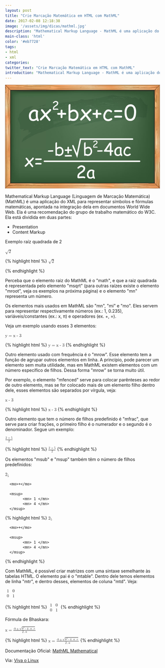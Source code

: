 ```yaml
---
layout: post
title: "Crie Marcação Matemática em HTML com MathML"
date: 2017-02-08 12:18:38
image: '/assets/img/dicas/mathml.jpg'
description: "Mathematical Markup Language - MathML é uma aplicação do XML para representar símbolos e fórmulas matemáticas, apontada na integração dela em documentos World Wide Web."
main-class: 'html'
color: '#eb7728'
tags:
- html
- xml
categories:
twitter_text: "Crie Marcação Matemática em HTML com MathML"
introduction: "Mathematical Markup Language - MathML é uma aplicação do XML para representar símbolos e fórmulas matemáticas, apontada na integração dela em documentos World Wide Web."
---
```


![MathML](/assets/img/dicas/mathml.jpg "MathML Blog Linux")

Mathematical Markup Language (Linguagem de Marcação Matemática) (MathML) é uma aplicação do XML para representar símbolos e fórmulas matemáticas, apontada na integração dela em documentos World Wide Web. Ela é uma recomendação do grupo de trabalho matemático do W3C.
Ela está dividida em duas partes:

+ Presentation
+ Content Markup

Exemplo raíz quadrada de 2

<p>
<math>
      <msqrt>
            <mn>2</mn>
      </msqrt>
</math>
</p>

{% highlight html %}
<math>
      <msqrt>
            <mn>2</mn>
      </msqrt>
</math>

{% endhighlight %}

Perceba que o elemento raiz do MathML é o "math", e que a raiz quadrada é representada pelo elemento "msqrt" (para outras raízes existe o elemento "mroot", veja os exemplos na próxima página) e o elemento "mn" representa um número.

Os elementos mais usados em MathML são "mn", "mi" e "mo". Eles servem para representar respectivamente números (ex.: 1, 0.235), variáveis/constantes (ex.: x, π) e operadores (ex. +, =).

Veja um exemplo usando esses 3 elementos:

<p>
<math>
      <mi> y </mi>
      <mo> = </mo>
      <mi> x </mi>
      <mo> - </mo>
      <mn> 3 </mn>
</math>
</p>
{% highlight html %}
<math>
      <mi> y </mi>
      <mo> = </mo>
      <mi> x </mi>
      <mo> - </mo>
      <mn> 3 </mn>
</math>
{% endhighlight %}

Outro elemento usado com frequência é o "mrow". Esse elemento tem a função de agrupar outros elementos em linha. A princípio, pode parecer um elemento sem muita utilidade, mas em MathML existem elementos com um número específico de filhos. Dessa forma "mrow" se torna muito útil.

Por exemplo, o elemento "mfenced" serve para colocar parênteses ao redor de outro elemento, mas se for colocado mais de um elemento filho dentro dele, esses elementos são separados por vírgula, veja:
<p>
<math>
      <mfenced>
            <mi> x </mi>
            <mo> - </mo>
            <mn> 3 </mn>
      </mfenced>
</math>
</p>
{% highlight html %}
<math>
      <mfenced>
            <mi> x </mi>
            <mo> - </mo>
            <mn> 3 </mn>
      </mfenced>
</math>
{% endhighlight %}

Outro elemento que tem o número de filhos predefinido é "mfrac", que serve para criar frações, o primeiro filho é o numerador e o segundo é o denominador. Segue um exemplo:
<p>
<math>
      <mfrac>
            <mrow>
                  <mn> 2 </mn>
                  <mo> + </mo>
                  <mn> 5 </mn>
            </mrow>
            <mn>2</mn>
      </mfrac>
</math>
</p>
{% highlight html %}
<math>
      <mfrac>
            <mrow>
                  <mn> 2 </mn>
                  <mo> + </mo>
                  <mn> 5 </mn>
            </mrow>
            <mn>2</mn>
      </mfrac>
</math>
{% endhighlight %}

Os elementos "msub" e "msup" também têm o número de filhos predefinidos:

<p>
<math>
      <msub>
            <mn> 2 </mn>
            <mn> 5 </mn>
      </msub>

      <mo>+</mo>

      <msup>
            <mn> 1 </mn>
            <mn> 4 </mn>
      </msup>
</math>
</p>
{% highlight html %}
<math>
      <msub>
            <mn> 2 </mn>
            <mn> 5 </mn>
      </msub>

      <mo>+</mo>

      <msup>
            <mn> 1 </mn>
            <mn> 4 </mn>
      </msup>
</math>
{% endhighlight %}

Com MathML, é possível criar matrizes com uma sintaxe semelhante às tabelas HTML. O elemento pai é o "mtable". Dentro dele temos elementos de linha "mtr", e dentro desses, elementos de coluna "mtd". Veja:

<p>
<math>
      <mfenced><mtable>
            <mtr>
                  <mtd> <mn> 1 </mn> </mtd>
                  <mtd> <mn> 0 </mn> </mtd>
            </mtr>
            <mtr>
                  <mtd> <mn> 0 </mn> </mtd>
                  <mtd> <mn> 1 </mn> </mtd>
            </mtr>
       </mtable></mfenced>
</math>
</p>
{% highlight html %}
<math>
      <mfenced><mtable>
            <mtr>
                  <mtd> <mn> 1 </mn> </mtd>
                  <mtd> <mn> 0 </mn> </mtd>
            </mtr>
            <mtr>
                  <mtd> <mn> 0 </mn> </mtd>
                  <mtd> <mn> 1 </mn> </mtd>
            </mtr>
       </mtable></mfenced>
</math>
{% endhighlight %}

Fórmula de Bhaskara:

<p>
<math>
      <mrow>
            <mn>x</mn>
            <mo>=</mo>
            <mrow>
                  <mfrac>
                        <mrow>
                              <mo>-</mo>
                              <mi>b</mi>
                              <mo>±</mo>
                              <msqrt>
                                    <mrow>
                                         <msup>
                                              <mi>b</mi><mn>2</mn>
                                         </msup>
                                         <mo>-</mo>
                                         <mn>4</mn>
                                         <mo>.</mo>
                                         <mi>a</mi>
                                         <mo>.</mo>
                                         <mi>c</mi>
                                    </mrow>
                              </msqrt>
                        </mrow>
                        <mrow>
                              <mn>2</mn>
                              <mo>.</mo>
                              <mi>a</mi>
                        </mrow>
                  </mfrac>
            </mrow>
      </mrow>
</math>
</p>

{% highlight html %}
<math>
      <mrow>
            <mn>x</mn>
            <mo>=</mo>
            <mrow>
                  <mfrac>
                        <mrow>
                              <mo>-</mo>
                              <mi>b</mi>
                              <mo>±</mo>
                              <msqrt>
                                    <mrow>
                                         <msup>
                                              <mi>b</mi><mn>2</mn>
                                         </msup>
                                         <mo>-</mo>
                                         <mn>4</mn>
                                         <mo>.</mo>
                                         <mi>a</mi>
                                         <mo>.</mo>
                                         <mi>c</mi>
                                    </mrow>
                              </msqrt>
                        </mrow>
                        <mrow>
                              <mn>2</mn>
                              <mo>.</mo>
                              <mi>a</mi>
                        </mrow>
                  </mfrac>
            </mrow>
      </mrow>
</math>
{% endhighlight %}

Documentação Oficial: [MathML Mathematical](https://www.w3.org/Math/)

Via: [Viva o Linux](https://www.vivaolinux.com.br/artigo/MathML-Mathematical-Markup-Language)

